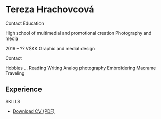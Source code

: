 # Tereza Hrachovcová

Contact
Education

High school of multimedial and promotional creation
Photography and media

2019 – ??
VŠKK
Graphic and medial design

Contact


Hobbies
...
Reading
Writing
Analog photography
Embroidering
Macrame
Traveling

## Experience



SKILLS



- [Download CV (PDF)](pdf/cv-2021-11-jgagne.pdf) <!-- At the top or bottom? -->


